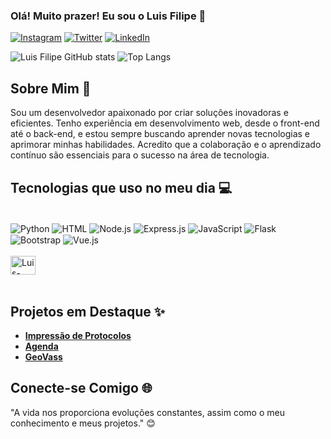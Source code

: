 ### Olá! Muito prazer! Eu sou o Luis Filipe 👋

[![Instagram](https://img.shields.io/badge/Instagram-E4405F?style=for-the-badge&logo=instagram&logoColor=white)](https://instagram.com/lfsl_lipe)
[![Twitter](https://img.shields.io/badge/Twitter-1DA1F2?style=for-the-badge&logo=twitter&logoColor=white)](https://twitter.com/lfslDEV)
[![LinkedIn](https://img.shields.io/badge/LinkedIn-0077B5?style=for-the-badge&logo=linkedin&logoColor=white)](https://www.linkedin.com/in/your-linkedin-username) <!-- Replace with your actual LinkedIn URL -->

![Luis Filipe GitHub stats](https://github-readme-stats.vercel.app/api?username=lfslDEV&show_icons=true&theme=merko)
![Top Langs](https://github-readme-stats.vercel.app/api/top-langs/?username=lfslDEV&layout=compact&theme=merko)

## Sobre Mim 🚀

Sou um desenvolvedor apaixonado por criar soluções inovadoras e eficientes.  Tenho experiência em desenvolvimento web, desde o front-end até o back-end, e estou sempre buscando aprender novas tecnologias e aprimorar minhas habilidades. Acredito que a colaboração e o aprendizado contínuo são essenciais para o sucesso na área de tecnologia.

## Tecnologias que uso no meu dia 💻

<div style="display: inline_block"><br/>
    <img align="center" alt="Python" src="https://img.shields.io/badge/Python-14354C?style=for-the-badge&logo=python&logoColor=white">
    <img align="center" alt="HTML" src="https://img.shields.io/badge/HTML-239120?style=for-the-badge&logo=html5&logoColor=white">
    <img align="center" alt="Node.js" src="https://img.shields.io/badge/Node.js-43853D?style=for-the-badge&logo=node.js&logoColor=white">
    <img align="center" alt="Express.js" src="https://img.shields.io/badge/Express.js-404D59?style=for-the-badge&logo=express&logoColor=white">
    <img align="center" alt="JavaScript" src="https://img.shields.io/badge/JavaScript-F7DF1E?style=for-the-badge&logo=javascript&logoColor=black">
    <img align="center" alt="Flask" src="https://img.shields.io/badge/Flask-000000?style=for-the-badge&logo=flask&logoColor=white">
    <img align="center" alt="Bootstrap" src="https://img.shields.io/badge/Bootstrap-563D7C?style=for-the-badge&logo=bootstrap&logoColor=white">
    <img align="center" alt="Vue.js" src="https://img.shields.io/badge/Vue.js-35495E?style=for-the-badge&logo=vue.js&logoColor=4FC08D">
</div>
<div style="display: inline_block"><br>
<img align="center" alt="Luis-Vue" height="30" width="40" src="https://raw;githubusercontent.com/devicon/master/icons/vue/vue-plain.svg">
</div>
<br>

## Projetos em Destaque ✨

*   **[Impressão de Protocolos](https://github.com/lfslDEV/protocol_printer)** 
*   **[Agenda](https://github.com/lfslDEV/Agenda)**
*   **[GeoVass](https://github.com/lfslDEV/GeoVass.git)**

## Conecte-se Comigo 🌐

"A vida nos proporciona evoluções constantes, assim como o meu conhecimento e meus projetos." 😊
